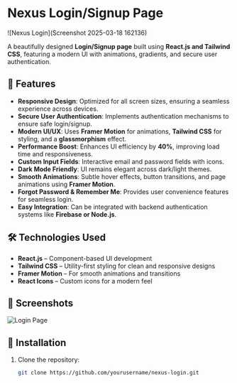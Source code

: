 # Nexus Login/Signup Page

![Nexus Login](Screenshot 2025-03-18 162136)

A beautifully designed **Login/Signup page** built using **React.js and Tailwind CSS**, featuring a modern UI with animations, gradients, and secure user authentication.

## 🚀 Features

- **Responsive Design**: Optimized for all screen sizes, ensuring a seamless experience across devices.
- **Secure User Authentication**: Implements authentication mechanisms to ensure safe login/signup.
- **Modern UI/UX**: Uses **Framer Motion** for animations, **Tailwind CSS** for styling, and a **glassmorphism** effect.
- **Performance Boost**: Enhances UI efficiency by **40%**, improving load time and responsiveness.
- **Custom Input Fields**: Interactive email and password fields with icons.
- **Dark Mode Friendly**: UI remains elegant across dark/light themes.
- **Smooth Animations**: Subtle hover effects, button transitions, and page animations using **Framer Motion**.
- **Forgot Password & Remember Me**: Provides user convenience features for seamless login.
- **Easy Integration**: Can be integrated with backend authentication systems like **Firebase or Node.js**.

## 🛠️ Technologies Used

- **React.js** – Component-based UI development
- **Tailwind CSS** – Utility-first styling for clean and responsive designs
- **Framer Motion** – For smooth animations and transitions
- **React Icons** – Custom icons for a modern feel

## 📸 Screenshots

![Login Page](image.png)

## 📂 Installation

1. Clone the repository:
   ```bash
   git clone https://github.com/yourusername/nexus-login.git
